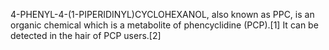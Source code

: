 4-PHENYL-4-(1-PIPERIDINYL)CYCLOHEXANOL, also known as PPC, is an organic chemical which is a metabolite of phencyclidine (PCP).[1] It can be detected in the hair of PCP users.[2]
